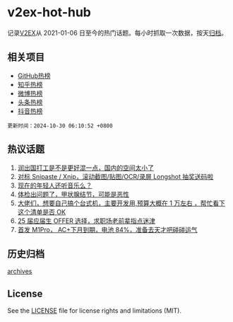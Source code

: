 # v2ex-hot-hub

 记录[V2EX](https://www.v2ex.com/)从 2021-01-06 日至今的热门话题。每小时抓取一次数据，按天[归档](archives)。
 
 ## 相关项目

- [GitHub热榜](https://github.com/lonnyzhang423/github-hot-hub)
- [知乎热榜](https://github.com/lonnyzhang423/zhihu-hot-hub)
- [微博热榜](https://github.com/lonnyzhang423/weibo-hot-hub)
- [头条热榜](https://github.com/lonnyzhang423/toutiao-hot-hub)
- [抖音热榜](https://github.com/lonnyzhang423/douyin-hot-hub)


 `更新时间：2024-10-30 06:10:52 +0800`

## 热议话题

1. [润出国打工是不是更好混一点，国内的空间太小了](https://www.v2ex.com/t/1084510)
1. [对标 Snipaste / Xnip，滚动截图/贴图/OCR/录屏 Longshot 抽奖送码啦](https://www.v2ex.com/t/1084492)
1. [现在的年轻人还听音乐么？](https://www.v2ex.com/t/1084473)
1. [体检出问题了，甲状腺结节，可能是恶性](https://www.v2ex.com/t/1084486)
1. [大佬们，想要自己搞个台式机，主要开发用,预算大概在 1 万左右 ，帮忙看下这个清单是否 OK](https://www.v2ex.com/t/1084478)
1. [25 届应届生 OFFER 选择，求职场老前辈指点迷津](https://www.v2ex.com/t/1084656)
1. [首发 M1Pro， AC+下月到期，电池 84%，准备去天才吧碰碰运气](https://www.v2ex.com/t/1084520)

## 历史归档

[archives](archives)

## License

See the [LICENSE](LICENSE) file for license rights and limitations (MIT).
